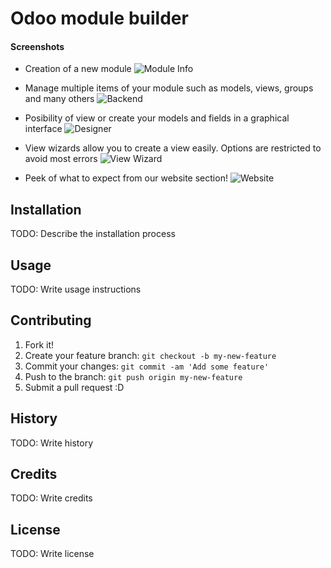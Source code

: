 # Odoo module builder

#### Screenshots
* Creation of a new module
![Module Info](https://github.com/slmoebius/builder/blob/master/static/description/module_info.png)

* Manage multiple items of your module such as models, views, groups and many others
![Backend](https://github.com/slmoebius/builder/blob/master/static/description/backend.png)

* Posibility of view or create your models and fields in a graphical interface
![Designer](https://github.com/slmoebius/builder/blob/master/static/description/designer.png)

* View wizards allow you to create a view easily. Options are restricted to avoid most errors
![View Wizard](https://github.com/slmoebius/builder/blob/master/static/description/view_wizards.png)

* Peek of what to expect from our website section!
![Website](https://github.com/slmoebius/builder/blob/master/static/description/website.png)


## Installation

TODO: Describe the installation process

## Usage

TODO: Write usage instructions

## Contributing

1. Fork it!
2. Create your feature branch: `git checkout -b my-new-feature`
3. Commit your changes: `git commit -am 'Add some feature'`
4. Push to the branch: `git push origin my-new-feature`
5. Submit a pull request :D

## History

TODO: Write history

## Credits

TODO: Write credits

## License

TODO: Write license

